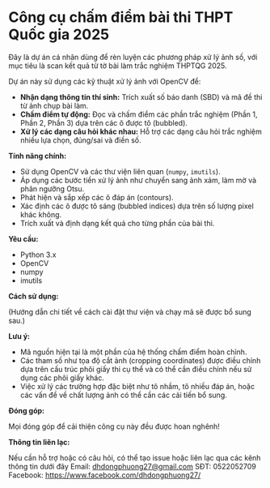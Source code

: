 # Công cụ chấm điểm bài thi THPT Quốc gia 2025

Đây là dự án cá nhân dùng để rèn luyện các phương pháp xử lý ảnh số, với mục tiêu là scan kết quả từ tờ bài làm trắc nghiệm THPTQG 2025.

Dự án này sử dụng các kỹ thuật xử lý ảnh với OpenCV để:

- **Nhận dạng thông tin thí sinh:** Trích xuất số báo danh (SBD) và mã đề thi từ ảnh chụp bài làm.
- **Chấm điểm tự động:** Đọc và chấm điểm các phần trắc nghiệm (Phần 1, Phần 2, Phần 3) dựa trên các ô được tô (bubbled).
- **Xử lý các dạng câu hỏi khác nhau:** Hỗ trợ các dạng câu hỏi trắc nghiệm nhiều lựa chọn, đúng/sai và điền số.

**Tính năng chính:**

- Sử dụng OpenCV và các thư viện liên quan (`numpy`, `imutils`).
- Áp dụng các bước tiền xử lý ảnh như chuyển sang ảnh xám, làm mờ và phân ngưỡng Otsu.
- Phát hiện và sắp xếp các ô đáp án (contours).
- Xác định các ô được tô sáng (bubbled indices) dựa trên số lượng pixel khác không.
- Trích xuất và định dạng kết quả cho từng phần của bài thi.

**Yêu cầu:**

- Python 3.x
- OpenCV
- numpy
- imutils

**Cách sử dụng:**

(Hướng dẫn chi tiết về cách cài đặt thư viện và chạy mã sẽ được bổ sung sau.)

**Lưu ý:**

- Mã nguồn hiện tại là một phần của hệ thống chấm điểm hoàn chỉnh.
- Các tham số như tọa độ cắt ảnh (cropping coordinates) được điều chỉnh dựa trên cấu trúc phôi giấy thi cụ thể và có thể cần điều chỉnh nếu sử dụng các phôi giấy khác.
- Việc xử lý các trường hợp đặc biệt như tô nhầm, tô nhiều đáp án, hoặc các vấn đề về chất lượng ảnh có thể cần các cải tiến bổ sung.

**Đóng góp:**

Mọi đóng góp để cải thiện công cụ này đều được hoan nghênh!

**Thông tin liên lạc:**

Nếu cần hỗ trợ hoặc có câu hỏi, có thể tạo issue hoặc liên lạc qua các kênh thông tin dưới đây
Email: dhdongphuong27@gmail.com
SĐT: 0522052709
Facebook: https://www.facebook.com/dhdongphuong27/
